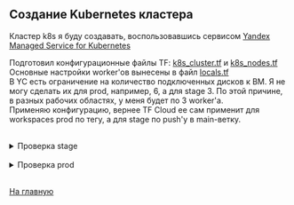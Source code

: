 ## Создание Kubernetes кластера

Кластер k8s я буду создавать, воспользовавшись сервисом [Yandex Managed Service for Kubernetes](https://cloud.yandex.ru/services/managed-kubernetes)  

Подготовил конфигурационные файлы TF: [k8s_cluster.tf](../terraform/k8s_cluster.tf) и [k8s_nodes.tf](../terraform/k8s_nodes.tf)   
Основные настройки worker'ов вынесены в файл [locals.tf](../terraform/locals.tf)  
В YC есть ограничение на количество подключенных дисков к ВМ. Я не могу сделать их для prod, например, 6, а для stage 3. По этой причине, в разных рабочих областях, у меня будет по 3 worker'а.  
Применяю конфигурацию, вернее TF Cloud ее сам применит для workspaces prod по тегу, а для stage по push'у в main-ветку.  

<br>

<details>
    <summary>Проверка stage</summary>

Подключаюсь к вновь созданному кластеру в workspace **stage**: `yc managed-kubernetes cluster get-credentials --id havbv873bvsdipb923envo --external`  
Проверяю команду `kubectl get pods --all-namespaces`:  
```bash
❯ kubectl get pods --all-namespaces
NAMESPACE     NAME                                   READY   STATUS    RESTARTS      AGE
kube-system   coredns-786b4cc45f-n55xj               1/1     Running   0             18m
kube-system   coredns-786b4cc45f-vbppc               1/1     Running   0             21m
kube-system   ip-masq-agent-6rlxt                    1/1     Running   0             18m
kube-system   ip-masq-agent-hlrtl                    1/1     Running   0             18m
kube-system   ip-masq-agent-ssl5f                    1/1     Running   0             10m
kube-system   kube-dns-autoscaler-5d9767598c-vzmxg   1/1     Running   0             21m
kube-system   kube-proxy-7b22g                       1/1     Running   0             10m
kube-system   kube-proxy-7tgz4                       1/1     Running   0             18m
kube-system   kube-proxy-q6zhw                       1/1     Running   0             18m
kube-system   metrics-server-75c6f8d8c-sbhm8         2/2     Running   1 (17m ago)   18m
kube-system   npd-v0.8.0-6v9sf                       1/1     Running   0             18m
kube-system   npd-v0.8.0-rfdwn                       1/1     Running   0             18m
kube-system   npd-v0.8.0-rsk6n                       1/1     Running   0             10m
kube-system   yc-disk-csi-node-v2-66wtn              6/6     Running   0             10m
kube-system   yc-disk-csi-node-v2-mhxnz              6/6     Running   0             18m
kube-system   yc-disk-csi-node-v2-tfw8j              6/6     Running   0             18m
```
Дополнительно проверяю worker'ы:
```bash
❯ yc managed-kubernetes cluster list-nodes --name stage-k8s-regional-cluster
+--------------------------------+---------------------------+--------------------------------+-------------+--------+
|         CLOUD INSTANCE         |      KUBERNETES NODE      |           RESOURCES            |    DISK     | STATUS |
+--------------------------------+---------------------------+--------------------------------+-------------+--------+
| epdmnmbfmuepufr10216           | cl1ucl0ue7873k7n3ru8-acul | 2 5% core(s), 1024.0 MB of     | 64.0 GB hdd | READY  |
| RUNNING_ACTUAL                 |                           | memory                         |             |        |
| fhm8cav4lrrsssctcmd3           | cl1ucl0ue7873k7n3ru8-obyr | 2 5% core(s), 1024.0 MB of     | 64.0 GB hdd | READY  |
| RUNNING_ACTUAL                 |                           | memory                         |             |        |
| ef3ob0pl3kcc337pjs6t           | cl1ucl0ue7873k7n3ru8-yweq | 2 5% core(s), 1024.0 MB of     | 64.0 GB hdd | READY  |
| RUNNING_ACTUAL                 |                           | memory                         |             |        |
+--------------------------------+---------------------------+--------------------------------+-------------+--------+
```

</details>

<br>

<details>
    <summary>Проверка prod</summary>

Подключаюсь к вновь созданному кластеру в workspace **prod**: `yc managed-kubernetes cluster get-credentials --id catuuv7sc4fbd9hbp0cg --external`  
Проверяю команду `kubectl get pods --all-namespaces`:  
```bash
❯ kubectl get pods --all-namespaces
NAMESPACE     NAME                                   READY   STATUS    RESTARTS      AGE
kube-system   coredns-786b4cc45f-bhxgb               1/1     Running   0             5m41s
kube-system   coredns-786b4cc45f-bvp7f               1/1     Running   0             117s
kube-system   ip-masq-agent-8j845                    1/1     Running   0             2m42s
kube-system   ip-masq-agent-b6jr6                    1/1     Running   0             2m25s
kube-system   ip-masq-agent-tpjx8                    1/1     Running   0             2m1s
kube-system   kube-dns-autoscaler-5d9767598c-bht4j   1/1     Running   0             5m36s
kube-system   kube-proxy-phhwr                       1/1     Running   0             2m42s
kube-system   kube-proxy-q8ssw                       1/1     Running   0             2m25s
kube-system   kube-proxy-z9fsp                       1/1     Running   0             2m1s
kube-system   metrics-server-75c6f8d8c-7fzxg         2/2     Running   1 (68s ago)   108s
kube-system   npd-v0.8.0-5bxdx                       1/1     Running   0             2m25s
kube-system   npd-v0.8.0-mzmmx                       1/1     Running   0             2m2s
kube-system   npd-v0.8.0-pztbg                       1/1     Running   0             2m42s
kube-system   yc-disk-csi-node-v2-cphwm              6/6     Running   0             2m42s
kube-system   yc-disk-csi-node-v2-q9zfv              6/6     Running   0             2m25s
kube-system   yc-disk-csi-node-v2-vjb5m              6/6     Running   0             2m2s
```

Дополнительно проверяю worker'ы:
```bash
❯ yc managed-kubernetes cluster list-nodes --name prod-k8s-regional-cluster
+--------------------------------+---------------------------+--------------------------------+-------------+--------+
|         CLOUD INSTANCE         |      KUBERNETES NODE      |           RESOURCES            |    DISK     | STATUS |
+--------------------------------+---------------------------+--------------------------------+-------------+--------+
| ef33t6v9taqcdejb47qa           | cl1a134fo2bn7rrf78aa-ajih | 2 20% core(s), 2.0 GB of       | 64.0 GB ssd | READY  |
| RUNNING_ACTUAL                 |                           | memory                         |          
   |        |
| fhm88bqhpagut9v8pgd6           | cl1a134fo2bn7rrf78aa-ybid | 2 20% core(s), 2.0 GB of       | 64.0 GB ssd | READY  |
| RUNNING_ACTUAL                 |                           | memory                         |          
   |        |
| epd4lvg6fdbfbfm0pibg           | cl1a134fo2bn7rrf78aa-ynas | 2 20% core(s), 2.0 GB of       | 64.0 GB ssd | READY  |
| RUNNING_ACTUAL                 |                           | memory                         |          
   |        |
+--------------------------------+---------------------------+--------------------------------+-------------+--------+
```

</details>

<br>

[На главную](../README.md)
